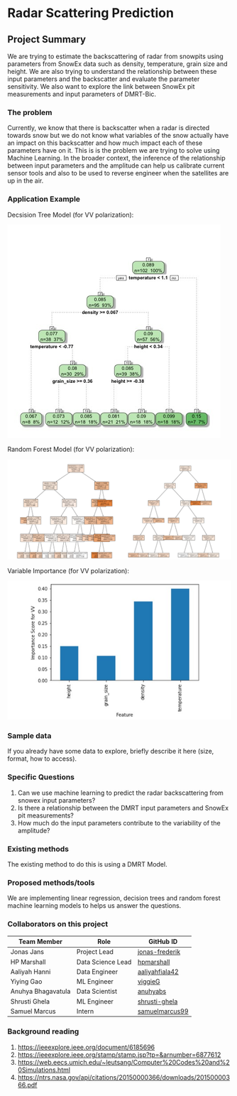 # Radar Scattering Prediction

## Project Summary

We are trying to estimate the backscattering of radar from snowpits using parameters from SnowEx data such as density, temperature, grain size and height. We are also trying to understand the relationship between these input parameters and the backscatter and evaluate the parameter sensitivity. We also want to explore the link between SnowEx pit measurements and input parameters of DMRT-Bic.

### The problem

Currently, we know that there is backscatter when a radar is directed towards snow but we do not know what variables of the snow actually have an impact on this backscatter and how much impact each of these parameters have on it. This is is the problem we are trying to solve using Machine Learning. In the broader context, the inference of the relationship between input parameters and the amplitude can help us calibrate current sensor tools and also to be used to reverse engineer when the satellites are up in the air.

### Application Example

Decsision Tree Model (for VV polarization):

![Decision Tree](saving_plot1.jpeg)

Random Forest Model (for VV polarization):

![Random Forest](RandomForest.jpg)

Variable Importance (for VV polarization):

![Variable Importance](VI.jpg)

### Sample data

If you already have some data to explore, briefly describe it here (size, format, how to access).



### Specific Questions

1. Can we use machine learning to predict the radar backscattering from snowex input parameters?
2. Is there a relationship between the DMRT input parameters and SnowEx pit measurements?
3. How much do the input parameters contribute  to the variability of the amplitude? 

### Existing methods

The existing method to do this is using a DMRT Model. 

### Proposed methods/tools

We are implementing linear regression, decision trees and random forest machine learning models to helps us answer the questions.

### Collaborators on this project

| Team Member  | Role | GitHub ID |
| ------------- | ------------- | --- |
| Jonas Jans  | Project Lead  | [jonas-frederik](https://github.com/jonas-frederik) |
| HP Marshall | Data Science Lead  | [hpmarshall](https://github.com/hpmarshall) |
| Aaliyah Hanni | Data Engineer | [aaliyahfiala42](https://github.com/aaliyahfiala42) |
| Yiying Gao | ML Engineer | [viggieG](https://github.com/viggieG) |
| Anuhya Bhagavatula| Data Scientist | [anuhyabs](https://github.com/anuhyabs) |
| Shrusti Ghela | ML Engineer | [shrusti-ghela](https://github.com/shrusti-ghela) |
| Samuel Marcus | Intern | [samuelmarcus99](https://github.com/samuelmarcus99) |

### Background reading

1. https://ieeexplore.ieee.org/document/6185696
2. https://ieeexplore.ieee.org/stamp/stamp.jsp?tp=&arnumber=6877612
3. https://web.eecs.umich.edu/~leutsang/Computer%20Codes%20and%20Simulations.html
4. https://ntrs.nasa.gov/api/citations/20150000366/downloads/20150000366.pdf